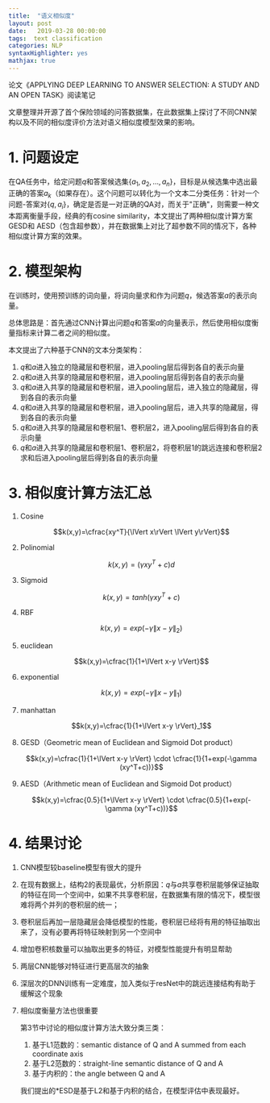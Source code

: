 ```yaml
---
title:  "语义相似度"
layout: post
date:   2019-03-28 00:00:00
tags:  text classification
categories: NLP
syntaxHighlighter: yes
mathjax: true
---
```


论文《APPLYING DEEP LEARNING TO ANSWER SELECTION:
A STUDY AND AN OPEN TASK》阅读笔记

文章整理并开源了首个保险领域的问答数据集，在此数据集上探讨了不同CNN架构以及不同的相似度评价方法对语义相似度模型效果的影响。

<!--more-->

# 1. 问题设定

在QA任务中，给定问题$q$和答案候选集$\{a_1, a_2, …, a_n\}$，目标是从候选集中选出最正确的答案$a_k$（如果存在）。这个问题可以转化为一个文本二分类任务：针对一个问题-答案对$\{q,a_i\}$，确定是否是一对正确的QA对，而关于"正确"，则需要一种文本距离衡量手段，经典的有cosine similarity，本文提出了两种相似度计算方案GESD和 AESD（包含超参数），并在数据集上对比了超参数不同的情况下，各种相似度计算方案的效果。

# 2. 模型架构

在训练时，使用预训练的词向量，将词向量求和作为问题$q$，候选答案$a$的表示向量。

总体思路是：首先通过CNN计算出问题$q$和答案$a$的向量表示，然后使用相似度衡量指标来计算二者之间的相似度。

本文提出了六种基于CNN的文本分类架构：

1. $q$和$a$进入独立的隐藏层和卷积层，进入pooling层后得到各自的表示向量
2. $q$和$a$进入共享的隐藏层和卷积层，进入pooling层后得到各自的表示向量
3. $q$和$a$进入共享的隐藏层和卷积层，进入pooling层后，进入独立的隐藏层，得到各自的表示向量
4. $q$和$a$进入共享的隐藏层和卷积层，进入pooling层后，进入共享的隐藏层，得到各自的表示向量
5. $q$和$a$进入共享的隐藏层和卷积层1、卷积层2，进入pooling层后得到各自的表示向量
6. $q$和$a$进入共享的隐藏层和卷积层1、卷积层2，将卷积层1的跳远连接和卷积层2求和后进入pooling层后得到各自的表示向量

# 3. 相似度计算方法汇总

1. Cosine

   $$k(x,y)=\cfrac{xy^T}{\lVert x\rVert \lVert y\rVert}$$

2. Polinomial

   $$k(x,y)=(\gamma xy^T+c)d$$

3. Sigmoid

   $$k(x,y)=tanh(\gamma xy^T+c)$$

4. RBF

   $$k(x,y)=exp(-\gamma \lVert x-y \rVert_2)$$

5. euclidean

   $$k(x,y)=\cfrac{1}{1+\lVert x-y \rVert}$$

6. exponential

   $$k(x,y)=exp(-\gamma \lVert x-y \rVert_1)$$

7. manhattan

   $$k(x,y)=\cfrac{1}{1+\lVert x-y \rVert}_1$$

8. GESD（Geometric mean of Euclidean and Sigmoid Dot product）

   $$k(x,y)=\cfrac{1}{1+\lVert x-y \rVert} \cdot \cfrac{1}{1+exp(-\gamma (xy^T+c))}$$

9. AESD（Arithmetic mean of Euclidean and Sigmoid Dot product）

   $$k(x,y)=\cfrac{0.5}{1+\lVert x-y \rVert} \cdot \cfrac{0.5}{1+exp(-\gamma (xy^T+c))}$$

# 4. 结果讨论

1. CNN模型较baseline模型有很大的提升

2. 在现有数据上，结构2的表现最优，分析原因：$q$与$a$共享卷积层能够保证抽取的特征在同一个空间中，如果不共享卷积层，在数据集有限的情况下，模型很难将两个并列的卷积层的统一；

3. 卷积层后再加一层隐藏层会降低模型的性能，卷积层已经将有用的特征抽取出来了，没有必要再将特征映射到另一个空间中

4. 增加卷积核数量可以抽取出更多的特征，对模型性能提升有明显帮助

5. 两层CNN能够对特征进行更高层次的抽象

6. 深层次的DNN训练有一定难度，加入类似于resNet中的跳远连接结构有助于缓解这个现象

7. 相似度衡量方法也很重要

   第3节中讨论的相似度计算方法大致分类三类：

   1. 基于L1范数的：semantic distance of Q and A summed from each coordinate axis
   2. 基于L2范数的：straight-line semantic distance of Q and A
   3. 基于内积的：the angle between Q and A

   我们提出的*ESD是基于L2和基于内积的结合，在模型评估中表现最好。

